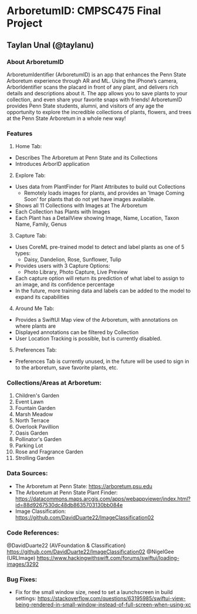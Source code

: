 #  ArboretumID: CMPSC475 Final Project
## Taylan Unal (@taylanu)

### About ArboretumID
ArboretumIdentifier (ArboretumID) is an app that enhances the Penn State Arboretum experience through AR and ML. Using the iPhone’s camera, ArborIdentifier scans the placard in front of any plant, and delivers rich details and descriptions about it. The app allows you to save plants to your collection, and even share your favorite snaps with friends! 
ArboretumID provides Penn State students, alumni, and visitors of any age the opportunity to explore the incredible collections of plants, flowers, and trees at the Penn State Arboretum in a whole new way!

### Features
1. Home Tab: 
- Describes The Arboretum at Penn State and its Collections
- Introduces ArborID application

2. Explore Tab: 
- Uses data from PlantFinder for Plant Attributes to build out Collections
    - Remotely loads images for plants, and provides an 'Image Coming Soon' for plants that do not yet have images available.
- Shows all 11 Collections with Images at The Arboretum
- Each Collection has Plants with Images
- Each Plant has a DetailView showing Image, Name, Location, Taxon Name,  Family, Genus

3. Capture Tab:
- Uses CoreML pre-trained model to detect and label plants as one of 5 types:
    - Daisy, Dandelion, Rose, Sunflower, Tulip
- Provides users with 3 Capture Options:
    - Photo Library, Photo Capture, Live Preview
- Each capture option will return its prediction of what label to assign to an image, and its confidence percentage
- In the future, more training data and labels can be added to the model to expand its capabilities

4. Around Me Tab:
- Provides a SwiftUI Map view of the Arboretum, with annotations on where plants are
- Displayed annotations can be filtered by Collection
- User Location Tracking is possible, but is currently disabled.

5. Preferences Tab:
- Preferences Tab is currently unused, in the future will be used to sign in to the arboretum, save favorite plants, etc.

### Collections/Areas at Arboretum:
1. Children's Garden
2. Event Lawn
3. Fountain Garden
4. Marsh Meadow
5. North Terrace
6. Overlook Pavillion
7. Oasis Garden
8. Pollinator's Garden
9. Parking Lot
10. Rose and Fragrance Garden
11. Strolling Garden

### Data Sources:
- The Arboretum at Penn State: https://arboretum.psu.edu
- The Arboretum at Penn State Plant Finder: https://datacommons.maps.arcgis.com/apps/webappviewer/index.html?id=88d9267530dc48db8635703130bb084e
- Image Classification: https://github.com/DavidDuarte22/ImageClassification02

### Code References:
@DavidDuarte22 (AVFoundation & Classification) https://github.com/DavidDuarte22/ImageClassification02 
@NigelGee (URLImage) https://www.hackingwithswift.com/forums/swiftui/loading-images/3292

### Bug Fixes:
- Fix for the small window size, need to set a launchscreen in build settings: https://stackoverflow.com/questions/63195985/swiftui-view-being-rendered-in-small-window-instead-of-full-screen-when-using-xc
